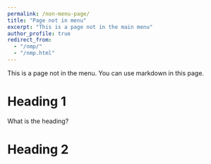 ```yaml
---
permalink: /non-menu-page/
title: "Page not in menu"
excerpt: "This is a page not in the main menu"
author_profile: true
redirect_from: 
  - "/nmp/"
  - "/nmp.html"
---
```



This is a page not in the menu. You can use markdown in this page.
 
Heading 1
======

What is the heading?

Heading 2
======
